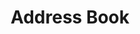 ---
layout: post
title:  "Address Book"
excerpt: "Terraform을 사용한 AWS 환경의 전화번호부 페이지 구성"
project: true
comments: true
---